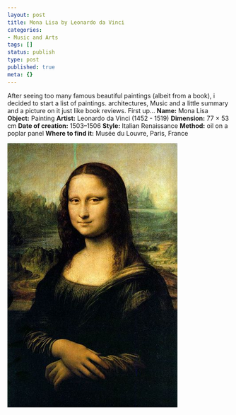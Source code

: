 ```yaml
---
layout: post
title: Mona Lisa by Leonardo da Vinci
categories:
- Music and Arts
tags: []
status: publish
type: post
published: true
meta: {}
---
```

After seeing too many famous beautiful paintings (albeit from a book), i decided to start a list of paintings. architectures, Music and a little summary and a picture on it just like book reviews. First up... **Name:** Mona Lisa **Object:** Painting **Artist:** Leonardo da Vinci (1452 - 1519) **Dimension:** 77 × 53 cm **Date of creation:** 1503–1506 **Style:** Italian Renaissance **Method:** oil on a poplar panel **Where to find it:** Musée du Louvre, Paris, France

![](/img/mona_lisa.jpg)
